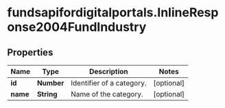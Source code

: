 # fundsapifordigitalportals.InlineResponse2004FundIndustry

## Properties

Name | Type | Description | Notes
------------ | ------------- | ------------- | -------------
**id** | **Number** | Identifier of a category. | [optional] 
**name** | **String** | Name of the category. | [optional] 


